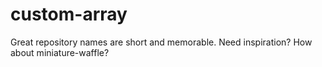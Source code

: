 # custom-array
Great repository names are short and memorable. Need inspiration? How about miniature-waffle?
